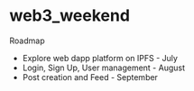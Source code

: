 # web3_weekend

Roadmap
- Explore web dapp platform on IPFS - July
- Login, Sign Up, User management - August
- Post creation and Feed - September
